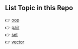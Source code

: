 ## List Topic in this Repo
👉 [oop](./oop/README.md) </br>
👉 [pair](./pair/README.md) </br>
👉 [set](./set/README.md) </br> 
👉 [vector](./vector/README.md) </br> 